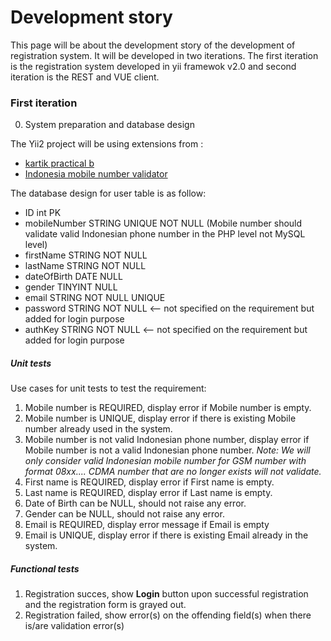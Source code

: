 # Development story

This page will be about the development story of the development of registration system. It will be developed in two iterations. The first iteration is the registration system developed in yii framewok v2.0 and second iteration is the REST and VUE client.

### First iteration
0. System preparation and database design

The Yii2 project will be using extensions from :
* [kartik practical b](http://demos.krajee.com/app-practical-b)
* [Indonesia mobile number validator](https://github.com/Borales/yii2-phone-input)

The database design for user table is as follow:
* ID int PK
* mobileNumber STRING UNIQUE NOT NULL (Mobile number should validate valid Indonesian phone number in the PHP level not MySQL level)
* firstName STRING NOT NULL
* lastName STRING NOT NULL
* dateOfBirth DATE NULL
* gender TINYINT NULL
* email STRING NOT NULL UNIQUE
* password STRING NOT NULL  <-- not specified on the requirement but added for login purpose
* authKey STRING NOT NULL   <-- not specified on the requirement but added for login purpose


##### Unit tests
Use cases for unit tests to test the requirement:

1. Mobile number is REQUIRED, display error if Mobile number is empty.
2. Mobile number is UNIQUE, display error if there is existing Mobile number already used in the system.
3. Mobile number is not valid Indonesian phone number, display error if Mobile number is not a valid Indonesian phone number. *Note: We will only consider valid Indonesian mobile number for GSM number with format 08xx.... CDMA number that are no longer exists will not validate.*
4. First name is REQUIRED, display error if First name is empty.
5. Last name is REQUIRED, display error if Last name is empty.
6. Date of Birth can be NULL, should not raise any error.
7. Gender can be NULL, should not raise any error.
8. Email is REQUIRED, display error message if Email is empty
9. Email is UNIQUE, display error if there is existing Email already in the system.


##### Functional tests
1. Registration succes, show **Login** button upon successful registration and the registration form is grayed out.
2. Registration failed, show error(s) on the offending field(s) when there is/are validation error(s) 

